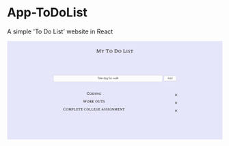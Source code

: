 # App-ToDoList

A simple 'To Do List' website in React

![Screen shot of the website](Screenshot.png?raw=true 'optional title')
